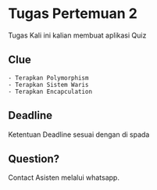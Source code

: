 # Tugas Pertemuan 2

Tugas Kali ini kalian membuat aplikasi Quiz
## Clue
    - Terapkan Polymorphism
    - Terapkan Sistem Waris
    - Terapkan Encapculation

## Deadline
Ketentuan Deadline sesuai dengan di spada

## Question?
Contact Asisten melalui whatsapp.
